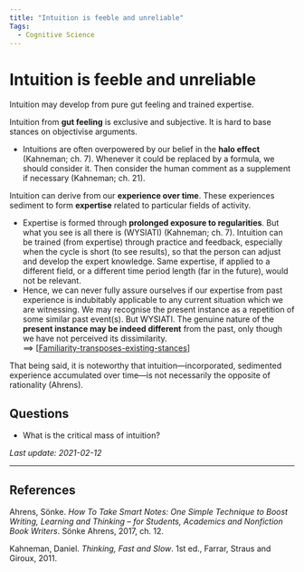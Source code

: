 ```yaml
---
title: "Intuition is feeble and unreliable"
Tags:
  - Cognitive Science
---
```


# Intuition is feeble and unreliable

Intuition may develop from pure gut feeling and trained expertise.

Intuition from **gut feeling** is exclusive and subjective. It is hard to base stances on objectivise arguments.

- Intuitions are often overpowered by our belief in the **halo effect** (Kahneman; ch. 7). Whenever it could be replaced by a formula, we should consider it. Then consider the human comment as a supplement if necessary (Kahneman; ch. 21).

Intuition can derive from our **experience over time**. These experiences sediment to form **expertise** related to particular fields of activity.

- Expertise is formed through **prolonged exposure to regularities**. But what you see is all there is (WYSIATI) (Kahneman; ch. 7). Intuition can be trained (from expertise) through practice and feedback, especially when the cycle is short (to see results), so that the person can adjust and develop the expert knowledge. Same expertise, if applied to a different field, or a different time period length (far in the future), would not be relevant.
- Hence, we can never fully assure ourselves if our expertise from past experience is indubitably applicable to any current situation which we are witnessing. We may recognise the present instance as a repetition of some similar past event(s). But WYSIATI. The genuine nature of the **present instance may be indeed different** from the past, only though we have not perceived its dissimilarity.  
  ==> [[Familiarity-transposes-existing-stances]]

That being said, it is noteworthy that intuition—incorporated, sedimented experience accumulated over time—is not necessarily the opposite of rationality (Ahrens).

## Questions
- What is the critical mass of intuition?

*Last update: 2021-02-12*

* * *

## References
Ahrens, Sönke. _How To Take Smart Notes: One Simple Technique to Boost Writing, Learning and Thinking – for Students, Academics and Nonfiction Book Writers_. Sönke Ahrens, 2017, ch. 12.

Kahneman, Daniel. _Thinking, Fast and Slow_. 1st ed., Farrar, Straus and Giroux, 2011.

[//begin]: # "Autogenerated link references for markdown compatibility"
[Familiarity-transposes-existing-stances]: Familiarity-transposes-existing-stances "Familiarity transposes existing stances"
[//end]: # "Autogenerated link references"